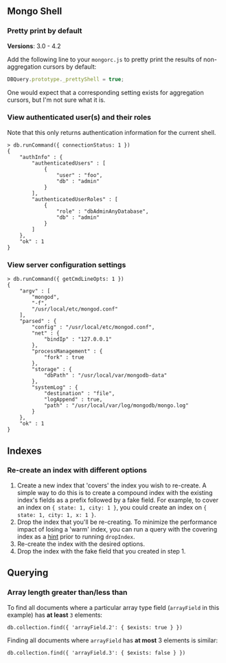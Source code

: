 ## Mongo Shell

### Pretty print by default

**Versions**: 3.0 - 4.2

Add the following line to your `mongorc.js` to pretty print the results of non-aggregation cursors by default:

```javascript
DBQuery.prototype._prettyShell = true;
```

One would expect that a corresponding setting exists for aggregation cursors, but I'm not sure what it is.

### View authenticated user(s) and their roles

Note that this only returns authentication information for the current shell.

```
> db.runCommand({ connectionStatus: 1 })
{
	"authInfo" : {
		"authenticatedUsers" : [
			{
				"user" : "foo",
				"db" : "admin"
			}
		],
		"authenticatedUserRoles" : [
			{
				"role" : "dbAdminAnyDatabase",
				"db" : "admin"
			}
		]
	},
	"ok" : 1
}
```

### View server configuration settings

```
> db.runCommand({ getCmdLineOpts: 1 })
{
	"argv" : [
		"mongod",
		"-f",
		"/usr/local/etc/mongod.conf"
	],
	"parsed" : {
		"config" : "/usr/local/etc/mongod.conf",
		"net" : {
			"bindIp" : "127.0.0.1"
		},
		"processManagement" : {
			"fork" : true
		},
		"storage" : {
			"dbPath" : "/usr/local/var/mongodb-data"
		},
		"systemLog" : {
			"destination" : "file",
			"logAppend" : true,
			"path" : "/usr/local/var/log/mongodb/mongo.log"
		}
	},
	"ok" : 1
}
```

## Indexes

### Re-create an index with different options

1. Create a new index that 'covers' the index you wish to re-create. A simple way to do this is to create a compound index with the existing index's fields as a prefix followed by a fake field. For example, to cover an index on `{ state: 1, city: 1 }`, you could create an index on `{ state: 1, city: 1, x: 1 }`. 
2. Drop the index that you'll be re-creating. To minimize the performance impact of losing a 'warm' index, you can run a query with the covering index as a [hint](https://docs.mongodb.com/manual/reference/operator/meta/hint/) prior to running `dropIndex`.
3. Re-create the index with the desired options.
4. Drop the index with the fake field that you created in step 1.

## Querying

### Array length greater than/less than

To find all documents where a particular array type field (`arrayField` in this example) has **at least** `3` elements:

```
db.collection.find({ 'arrayField.2': { $exists: true } })
```

Finding all documents where `arrayField` has **at most** 3 elements is similar:

```
db.collection.find({ 'arrayField.3': { $exists: false } })
```



